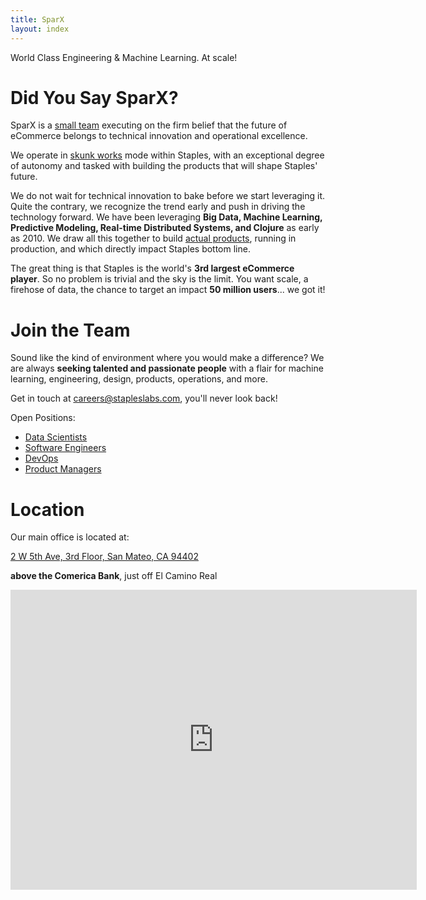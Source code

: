 ```yaml
---
title: SparX
layout: index
---
```


<p id="tagline">World Class Engineering & Machine Learning. At scale!</p>

# Did You Say SparX?

SparX is a [small team](/w-we-are) executing on the firm belief that
the future of eCommerce belongs to technical innovation and
operational excellence.

We operate in [skunk works](https://en.wikipedia.org/wiki/Skunk_Works)
mode within Staples, with an exceptional degree of autonomy and tasked
with building the products that will shape Staples' future.

We do not wait for technical innovation to bake before we start
leveraging it. Quite the contrary, we recognize the trend early and
push in driving the technology forward. We have been leveraging **Big
Data, Machine Learning, Predictive Modeling, Real-time Distributed
Systems, and Clojure** as early as 2010. We draw all this together to
build [actual products](/w-we-do), running in production, and which
directly impact Staples bottom line.

The great thing is that Staples is the world's **3rd largest eCommerce
player**. So no problem is trivial and the sky is the limit. You want
scale, a firehose of data, the chance to target an impact **50 million
users**... we got it!

# Join the Team

Sound like the kind of environment where you would make a difference?
We are always **seeking talented and passionate people** with a flair
for machine learning, engineering, design, products, operations, and
more.

Get in touch at
[careers@stapleslabs.com](mailto:careers@stapleslabs.com), you'll
never look back!

Open Positions:

- [Data Scientists](jobs/data_scientist.html)
- [Software Engineers](jobs/software_engineer.html)
- [DevOps](jobs/devops.html)
- [Product Managers](jobs/product_manager.html)

# Location

Our main office is located at:

[2 W 5th Ave, 3rd Floor, San Mateo, CA 94402](https://goo.gl/maps/0VJZY)

**above the Comerica Bank**, just off El Camino Real

<iframe src="https://www.google.com/maps/embed?pb=!1m18!1m12!1m3!1d790.680863323996!2d-122.32454870000001!3d37.56157879999997!2m3!1f0!2f0!3f0!3m2!1i1024!2i768!4f13.1!3m3!1m2!1s0x808f9e6fcbbb1d0d%3A0x7c54ed9c3d21a053!2s2+W+5th+Ave%2C+San+Mateo%2C+CA+94402!5e0!3m2!1sen!2sus!4v1412111950661" width="650" height="480" frameborder="0" style="border:0">
</iframe>
